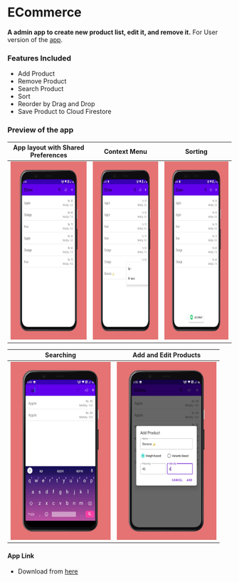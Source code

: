 # ECommerce
**A admin app to create new product list, edit it, and remove it.**
For User version of the [app](https://github.com/Iltwats/UserEcom).

### Features Included
* Add Product
* Remove Product
* Search Product
* Sort
* Reorder by Drag and Drop
* Save Product to Cloud Firestore

### Preview of the app
|App layout with Shared Preferences |Context Menu  | Sorting |
|:-----------------:|:--------------------:|:---------------------:|
| <img src="https://raw.githubusercontent.com/Iltwats/CDN/master/Android/Ecom/2.png" height="400"/>|<img src="https://raw.githubusercontent.com/Iltwats/CDN/master/Android/Ecom/3.png" height="400"/>|<img src="https://raw.githubusercontent.com/Iltwats/CDN/master/Android/Ecom/4.png" height="400"/>|

| Searching | Add and Edit Products  | 
|:-----------------:|:--------------------:|
| <img src="https://raw.githubusercontent.com/Iltwats/CDN/master/Android/Ecom/1.png" height="400"/>|<img src="https://raw.githubusercontent.com/Iltwats/CDN/master/Android/Ecom/5.png" height="400"/>|


#### App Link
* Download from [here](https://github.com/Iltwats/ECommerce/releases/download/v.3/AdminEcom.apk)
